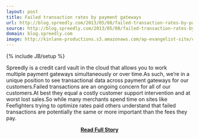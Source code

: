 ```yaml
---
layout: post
title: Failed transaction rates by payment gateways
url: http://blog.spreedly.com/2013/05/08/failed-transaction-rates-by-payment-gateways/
source: http://blog.spreedly.com/2013/05/08/failed-transaction-rates-by-payment-gateways/
domain: blog.spreedly.com
image: http://kinlane-productions.s3.amazonaws.com/ap-evangelist-site/curated/screenshots/8381_blog_spreedly_com.png
---
```

{% include JB/setup %}<p>Spreedly is a credit card vault in the cloud that allows you to work multiple payment gateways simultaneously or over time.As such, we’re in a unique position to see transactional data across payment gateways for our customers.Failed transactions are an ongoing concern for all of our customers.At best they equal a costly customer support intervention and at worst lost sales.So while many merchants spend time on sites like Feefighters trying to optimize rates paid others understand that failed transactions are potentially the same or more important than the fees they pay.</p>
<center><p><a href="http://blog.spreedly.com/2013/05/08/failed-transaction-rates-by-payment-gateways/" style='padding:25px; font-sze:18px; font-weight: bold;'>Read Full Story</a></p></center>
